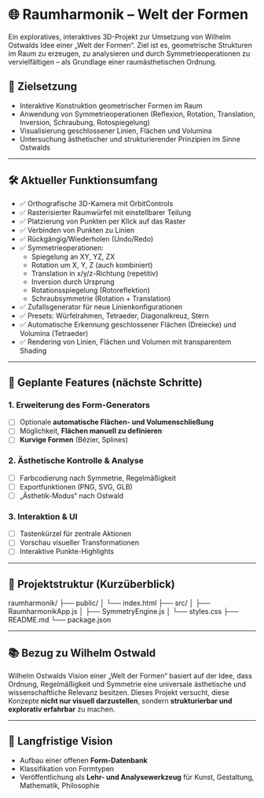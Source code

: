 # 🌐 Raumharmonik – Welt der Formen

Ein exploratives, interaktives 3D-Projekt zur Umsetzung von Wilhelm Ostwalds Idee einer „Welt der Formen“. Ziel ist es, geometrische Strukturen im Raum zu erzeugen, zu analysieren und durch Symmetrieoperationen zu vervielfältigen – als Grundlage einer raumästhetischen Ordnung.

## 🎯 Zielsetzung

- Interaktive Konstruktion geometrischer Formen im Raum  
- Anwendung von Symmetrieoperationen (Reflexion, Rotation, Translation, Inversion, Schraubung, Rotospiegelung)  
- Visualisierung geschlossener Linien, Flächen und Volumina  
- Untersuchung ästhetischer und strukturierender Prinzipien im Sinne Ostwalds

---

## 🛠️ Aktueller Funktionsumfang

- ✅ Orthografische 3D-Kamera mit OrbitControls  
- ✅ Rasterisierter Raumwürfel mit einstellbarer Teilung  
- ✅ Platzierung von Punkten per Klick auf das Raster  
- ✅ Verbinden von Punkten zu Linien  
- ✅ Rückgängig/Wiederholen (Undo/Redo)  
- ✅ Symmetrieoperationen:
  - Spiegelung an XY, YZ, ZX  
  - Rotation um X, Y, Z (auch kombiniert)  
  - Translation in x/y/z-Richtung (repetitiv)  
  - Inversion durch Ursprung  
  - Rotationsspiegelung (Rotoreflektion)  
  - Schraubsymmetrie (Rotation + Translation)  
- ✅ Zufallsgenerator für neue Linienkonfigurationen  
- ✅ Presets: Würfelrahmen, Tetraeder, Diagonalkreuz, Stern  
- ✅ Automatische Erkennung geschlossener Flächen (Dreiecke) und Volumina (Tetraeder)  
- ✅ Rendering von Linien, Flächen und Volumen mit transparentem Shading

---

## 🔄 Geplante Features (nächste Schritte)

### 1. **Erweiterung des Form-Generators**
- [ ] Optionale **automatische Flächen- und Volumenschließung**
- [ ] Möglichkeit, **Flächen manuell zu definieren**
- [ ] **Kurvige Formen** (Bézier, Splines)

### 2. **Ästhetische Kontrolle & Analyse**
- [ ] Farbcodierung nach Symmetrie, Regelmäßigkeit
- [ ] Exportfunktionen (PNG, SVG, GLB)
- [ ] „Ästhetik-Modus“ nach Ostwald

### 3. **Interaktion & UI**
- [ ] Tastenkürzel für zentrale Aktionen
- [ ] Vorschau visueller Transformationen
- [ ] Interaktive Punkte-Highlights

---

## 📁 Projektstruktur (Kurzüberblick)

raumharmonik/
├── public/
│   └── index.html
├── src/
│   ├── RaumharmonikApp.js
│   ├── SymmetryEngine.js
│   └── styles.css
├── README.md
└── package.json

---

## 📚 Bezug zu Wilhelm Ostwald

Wilhelm Ostwalds Vision einer „Welt der Formen“ basiert auf der Idee, dass Ordnung, Regelmäßigkeit und Symmetrie eine universale ästhetische und wissenschaftliche Relevanz besitzen. Dieses Projekt versucht, diese Konzepte **nicht nur visuell darzustellen**, sondern **strukturierbar und explorativ erfahrbar** zu machen.

---

## 🧭 Langfristige Vision

- Aufbau einer offenen **Form-Datenbank**  
- Klassifikation von Formtypen  
- Veröffentlichung als **Lehr- und Analysewerkzeug** für Kunst, Gestaltung, Mathematik, Philosophie